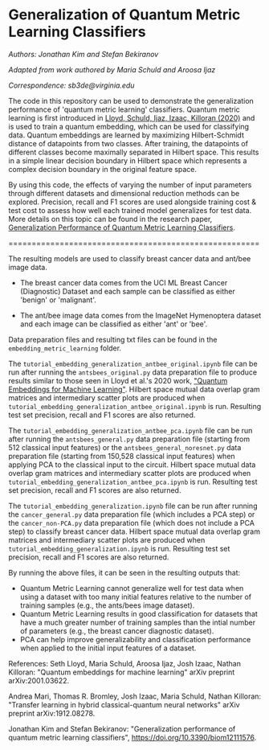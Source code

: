 # Generalization of Quantum Metric Learning Classifiers

_Authors: Jonathan Kim and Stefan Bekiranov_

_Adapted from work authored by Maria Schuld and Aroosa Ijaz_

_Correspondence: sb3de@virginia.edu_

The code in this repository can be used to demonstrate the generalization performance of 'quantum metric learning' classifiers.
Quantum metric learning is first introduced in [Lloyd, Schuld, Ijaz, Izaac, Killoran (2020)](https://arxiv.org/abs/2001.03622) 
and is used to train a quantum embedding, which can be used for classifying data. Quantum embeddings are learned by maximizing 
Hilbert-Schmidt distance of datapoints from two classes. After training, 
the datapoints of different classes become maximally separated in Hilbert 
space. This results in a simple linear decision boundary in Hilbert space 
which represents a complex decision boundary in the original feature space.

By using this code, the effects of varying the number of input parameters through different datasets and dimensional reduction methods can be explored. Precision, recall and F1 scores are used alongside training cost & test cost to assess how well each trained model generalizes for test data. More details on this topic can be found in the research paper, [Generalization Performance of Quantum Metric Learning Classifiers](https://doi.org/10.3390/biom12111576). 

======================================================

The resulting models are used to classify breast cancer data and ant/bee image data.

- The breast cancer data comes from the UCI ML Breast Cancer (Diagnostic) Dataset and each sample can be classified as either 'benign' or 'malignant'.

- The ant/bee image data comes from the ImageNet Hymenoptera dataset and each image can be classified as either 'ant' or 'bee'.

Data preparation files and resulting txt files can be found in the ``embedding_metric_learning`` folder.

The ``tutorial_embedding_generalization_antbee_original.ipynb`` file can be run after running the ``antsbees_original.py`` data preparation file to produce results similar to those seen in Lloyd et al.'s 2020 work, ["Quantum Embeddings for Machine Learning"](https://arxiv.org/abs/2001.03622). Hilbert space mutual data overlap gram matrices and intermediary scatter plots are produced when ``tutorial_embedding_generalization_antbee_original.ipynb`` is run. Resulting test set precision, recall and F1 scores are also returned.

The ``tutorial_embedding_generalization_antbee_pca.ipynb`` file can be run after running the ``antsbees_general.py`` data preparation file (starting from 512 classical input features) or the ``antsbees_general_noresnet.py`` data preparation file (starting from 150,528 classical input features) when applying PCA to the classical input to the circuit. Hilbert space mutual data overlap gram matrices and intermediary scatter plots are produced when ``tutorial_embedding_generalization_antbee_pca.ipynb`` is run. Resulting test set precision, recall and F1 scores are also returned.

The ``tutorial_embedding_generalization.ipynb`` file can be run after running the ``cancer_general.py`` data preparation file (which includes a PCA step) or the ``cancer_non-PCA.py`` data preparation file (which does not include a PCA step) to classify breast cancer data. Hilbert space mutual data overlap gram matrices and intermediary scatter plots are produced when ``tutorial_embedding_generalization.ipynb`` is run. Resulting test set precision, recall and F1 scores are also returned.

By running the above files, it can be seen in the resulting outputs that:
- Quantum Metric Learning cannot generalize well for test data when using a dataset with too many initial features relative to the number of training samples (e.g., the ants/bees image dataset).
- Quantum Metric Learning results in good classification for datasets that have a much greater number of training samples than the intial number of parameters (e.g., the breast cancer diagnostic dataset).
- PCA can help improve generalizability and classification performance when applied to the initial input features of a dataset.

References:
Seth Lloyd, Maria Schuld, Aroosa Ijaz, Josh Izaac, Nathan Killoran: "Quantum embeddings for machine learning" 
arXiv preprint arXiv:2001.03622.

Andrea Mari, Thomas R. Bromley, Josh Izaac, Maria Schuld, Nathan Killoran: "Transfer learning 
in hybrid classical-quantum neural networks" arXiv preprint arXiv:1912.08278.

Jonathan Kim and Stefan Bekiranov: "Generalization performance of quantum metric learning classifiers", 
https://doi.org/10.3390/biom12111576.
